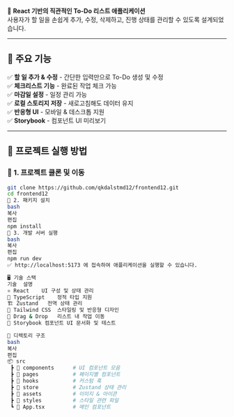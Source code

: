 🚀 **React 기반의 직관적인 To-Do 리스트 애플리케이션**  
사용자가 할 일을 손쉽게 추가, 수정, 삭제하고, 진행 상태를 관리할 수 있도록 설계되었습니다.  

---

## 📌 주요 기능

✅ **할 일 추가 & 수정** - 간단한 입력만으로 To-Do 생성 및 수정  
✅ **체크리스트 기능** - 완료된 작업 체크 가능  
✅ **마감일 설정** - 일정 관리 가능  
✅ **로컬 스토리지 저장** - 새로고침해도 데이터 유지  
✅ **반응형 UI** - 모바일 & 데스크톱 지원  
✅ **Storybook** - 컴포넌트 UI 미리보기  

---

## 🚀 프로젝트 실행 방법

### 📌 1. 프로젝트 클론 및 이동
```bash
git clone https://github.com/qkdalstmd12/frontend12.git
cd frontend12
📌 2. 패키지 설치
bash
복사
편집
npm install
📌 3. 개발 서버 실행
bash
복사
편집
npm run dev
✅ http://localhost:5173 에 접속하여 애플리케이션을 실행할 수 있습니다.

🖥️ 기술 스택
기술	설명
⚛️ React	UI 구성 및 상태 관리
📄 TypeScript	정적 타입 지원
🏗 Zustand	전역 상태 관리
🎨 Tailwind CSS	스타일링 및 반응형 디자인
🔄 Drag & Drop	리스트 내 작업 이동
🧪 Storybook	컴포넌트 UI 문서화 및 테스트

📜 디렉토리 구조
bash
복사
편집
📦 src
 ┣ 📂 components      # UI 컴포넌트 모음
 ┣ 📂 pages           # 페이지별 컴포넌트
 ┣ 📂 hooks           # 커스텀 훅
 ┣ 📂 store           # Zustand 상태 관리
 ┣ 📂 assets          # 이미지 & 아이콘
 ┣ 📂 styles          # 스타일 관련 파일
 ┗ 📜 App.tsx         # 메인 컴포넌트
